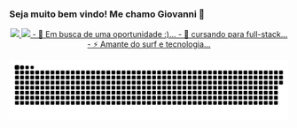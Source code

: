 ### Seja muito bem vindo! Me chamo Giovanni 👋
<div align="center">
  <a href="https://github.com/Giovanni-Shiroma">   
     <img height="180em" src="https://github-readme-stats.vercel.app/api?username=Giovanni-shiroma&show_icons=true&theme=white&include_all_commits-true$count_private=true"/>
  <img height="180em" src="https://github-readme-stats.vercel.app/api/top-langs/?username=Giovanni-Shiroma&layout=compact&langs_count=7&theme=white"/>
- 🔭 Em busca de uma oportunidade :)...
- 🌱 cursando para full-stack...
- ⚡ Amante do surf e tecnologia...
</div>

  
![Snake animation](https://github.com/Giovanni-Shiroma/Giovanni-Shiroma/blob/output/github-contribution-grid-snake.svg)
